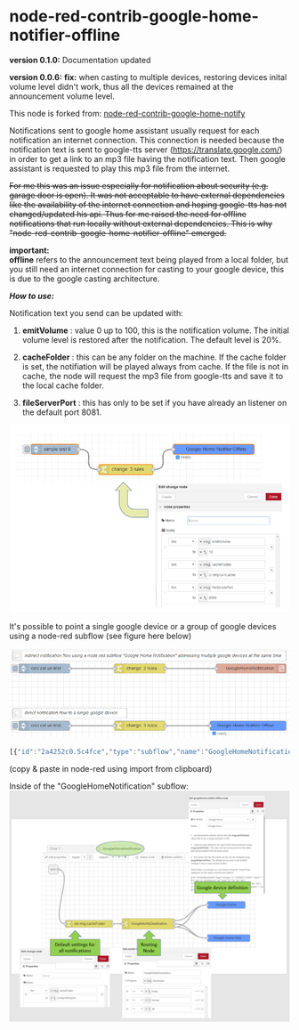 # node-red-contrib-google-home-notifier-offline

**version 0.1.0:**
Documentation updated

**version 0.0.6:**
**fix:** when casting to multiple devices, restoring devices inital volume level didn't work, thus all the devices remained at the announcement volume level.

This node is forked from:
<a href="https://github.com/nabbl/node-red-contrib-google-home-notify">node-red-contrib-google-home-notify</a>

Notifications sent to google home assistant usually request for each notification an internet connection.
This connection is needed because the notification text is sent to google-tts server (https://translate.google.com/) in order to get a link to an mp3 file having the notification text.
Then google assistant is requested to play this mp3 file from the internet.

~~For me this was an issue especially for notification about security (e.g. garage door is open). It was not acceptable to have external dependencies like the availability of the internet connection and hoping google-tts has not changed/updated his api.
Thus for me raised the need for offline notifications that run locally without external dependencies. 
This is why "node-red-contrib-google-home-notifier-offline" emerged.~~

**important:**<br>
**offline** refers to the announcement text being played from a local folder, but you still need an internet connection for casting to your google device, this is due to the google casting architecture.

***How to use:***

Notification text you send can be updated with:

1) **emitVolume** : value 0 up to 100, this is the notification volume. The initial volume level is restored after the notification. The default level is 20%.

2) **cacheFolder** :  this can be any folder on the machine. If the cache folder is set, the notifiation will be played always from cache. 
If the file is not in cache, the node will request the mp3 file from google-tts and save it to the local cache folder.

3) **fileServerPort** : this has only to be set if you have already an listener on the default port 8081.

![illustration](assets/illustration.PNG)



It's possible to point a single google device or a group of google devices using a node-red subflow (see figure here below)

![illustration](assets/usagesIllustration.PNG)

``` js
[{"id":"2a4252c0.5c4fce","type":"subflow","name":"GoogleHomeNotification","info":"","in":[{"x":50,"y":30,"wires":[{"id":"2e760d93.791962"}]}],"out":[]},{"id":"5ae262d6.e988ac","type":"switch","z":"2a4252c0.5c4fce","name":"GoogleNotifyDestination","property":"destination","propertyType":"msg","rules":[{"t":"eq","v":"living","vt":"str"},{"t":"eq","v":"bureau","vt":"str"},{"t":"eq","v":"all","vt":"str"}],"checkall":"true","repair":false,"outputs":3,"x":450,"y":260,"wires":[["d4c7c0cb.b476e"],["33e2797c.5b5606"],["d4c7c0cb.b476e","33e2797c.5b5606"]],"outputLabels":["Google Home","Google Home mini",""]},{"id":"d4c7c0cb.b476e","type":"googlehome-notifier-offline","z":"2a4252c0.5c4fce","server":"da212a5d.597b08","name":"Google Home","x":800,"y":180,"wires":[]},{"id":"33e2797c.5b5606","type":"googlehome-notifier-offline","z":"2a4252c0.5c4fce","server":"ebe165de.892128","name":"Google Home Mini","x":790,"y":320,"wires":[]},{"id":"2e760d93.791962","type":"change","z":"2a4252c0.5c4fce","name":"","rules":[{"t":"set","p":"cacheFolder","pt":"msg","to":"d:\\tmp\\GHCache","tot":"str"}],"action":"","property":"","from":"","to":"","reg":false,"x":200,"y":260,"wires":[["5ae262d6.e988ac"]]},{"id":"da212a5d.597b08","type":"googlehome-config-node-offline","z":"2a4252c0.5c4fce","ipaddress":"192.168.20.194","name":"Google Home","language":"fr"},{"id":"ebe165de.892128","type":"googlehome-config-node-offline","z":"2a4252c0.5c4fce","ipaddress":"192.168.20.197","name":"Google Home Mini","language":"fr"},{"id":"3f60aa46.aa4026","type":"subflow:2a4252c0.5c4fce","z":"c348d271.07631","name":"","env":[],"x":910,"y":360,"wires":[]},{"id":"8c73b93b.3db918","type":"change","z":"c348d271.07631","name":"","rules":[{"t":"set","p":"destination","pt":"msg","to":"all","tot":"str"},{"t":"set","p":"emitVolume","pt":"msg","to":"50","tot":"str"}],"action":"","property":"","from":"","to":"","reg":false,"x":560,"y":360,"wires":[["3f60aa46.aa4026"]]},{"id":"fb06ce90.3001b","type":"inject","z":"c348d271.07631","name":"","topic":"","payload":"ceci est un test","payloadType":"str","repeat":"","crontab":"","once":false,"onceDelay":0.1,"x":260,"y":360,"wires":[["8c73b93b.3db918"]]},{"id":"4a281a.8a2917e8","type":"inject","z":"c348d271.07631","name":"","topic":"","payload":"ceci est un test","payloadType":"str","repeat":"","crontab":"","once":false,"onceDelay":0.1,"x":260,"y":540,"wires":[["ccef16e8.5ee2d8"]]},{"id":"ccef16e8.5ee2d8","type":"change","z":"c348d271.07631","name":"","rules":[{"t":"set","p":"emitVolume","pt":"msg","to":"50","tot":"str"},{"t":"set","p":"cacheFolder","pt":"msg","to":"D:\\tmp\\GHCache","tot":"str"},{"t":"set","p":"fileServerPort","pt":"msg","to":"8098","tot":"str"}],"action":"","property":"","from":"","to":"","reg":false,"x":560,"y":540,"wires":[["429d4f1d.2d91c"]]},{"id":"429d4f1d.2d91c","type":"googlehome-notifier-offline","z":"c348d271.07631","server":"b8b08a71.387228","name":"","x":900,"y":540,"wires":[]},{"id":"9f10712d.fc031","type":"comment","z":"c348d271.07631","name":"direct notification flow to a single google device","info":"","x":340,"y":500,"wires":[]},{"id":"1a676c3c.0a0bc4","type":"comment","z":"c348d271.07631","name":"indirect notification flow using a node red subflow \"Google Home Notification\" addressing multiple google devices at the same time","info":"","x":590,"y":320,"wires":[]},{"id":"b8b08a71.387228","type":"googlehome-config-node-offline","z":"","ipaddress":"192.168.20.194","name":"","language":"fr"}]
```
(copy & paste in node-red using import from clipboard)

Inside of the "GoogleHomeNotification" subflow:
![illustration](assets/googleHomeNotificationSubflow.PNG)
